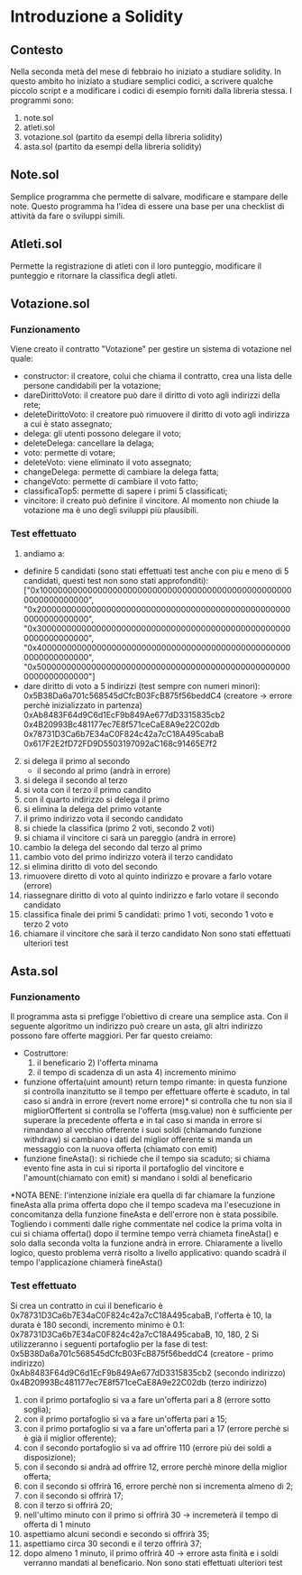 # Introduzione a Solidity

## Contesto
Nella seconda metà del mese di febbraio ho iniziato a studiare solidity. In questo ambito ho iniziato a studiare semplici codici, a scrivere qualche piccolo script e a modificare i codici di esempio forniti dalla libreria stessa.
I programmi sono:
1) note.sol
2) atleti.sol
3) votazione.sol (partito da esempi della libreria solidity)
4) asta.sol (partito da esempi della libreria solidity)

## Note.sol
Semplice programma che permette di salvare, modificare e stampare delle note. 
Questo programma ha l'idea di essere una base per una checklist di attività da fare o sviluppi simili.
## Atleti.sol
Permette la registrazione di atleti con il loro punteggio, modificare il punteggio e ritornare la classifica degli atleti.
## Votazione.sol 
### Funzionamento
Viene creato il contratto "Votazione" per gestire un sistema di votazione nel quale:
 - constructor: il creatore, colui che chiama il contratto, crea una lista delle persone candidabili per la votazione;
 - dareDirittoVoto: il creatore può dare il diritto di voto agli indirizzi della rete;
 - deleteDirittoVoto: il creatore può rimuovere il diritto di voto agli indirizza a cui è stato assegnato;
 - delega: gli utenti possono delegare il voto;
 - deleteDelega: cancellare la delaga;
 - voto: permette di votare;
 - deleteVoto: viene eliminato il voto assegnato;
 - changeDelega: permette di cambiare la delega fatta;
 - changeVoto: permette di cambiare il voto fatto; 
 - classificaTop5: permette di sapere i primi 5 classificati;
 - vincitore: il creato può definire il vincitore. Al momento non chiude la votazione ma è uno degli sviluppi più plausibili.
### Test effettuato 
1) andiamo a: 
 - definire 5 candidati (sono stati effettuati test anche con piu e meno di 5 candidati, questi test non sono stati approfonditi):
		["0x1000000000000000000000000000000000000000000000000000000000000000",
		"0x2000000000000000000000000000000000000000000000000000000000000000",
		"0x3000000000000000000000000000000000000000000000000000000000000000",
		"0x4000000000000000000000000000000000000000000000000000000000000000",
		"0x5000000000000000000000000000000000000000000000000000000000000000"]
 - dare diritto di voto a 5 indirizzi (test sempre con numeri minori): <br/>
	0x5B38Da6a701c568545dCfcB03FcB875f56beddC4 (creatore -> errore perchè inizializzato in partenza) <br/>
	0xAb8483F64d9C6d1EcF9b849Ae677dD3315835cb2 <br/>
	0x4B20993Bc481177ec7E8f571ceCaE8A9e22C02db <br/>
	0x78731D3Ca6b7E34aC0F824c42a7cC18A495cabaB <br/>
	0x617F2E2fD72FD9D5503197092aC168c91465E7f2 <br/>
2) si delega il primo al secondo 
     - il secondo al primo (andrà in errore)
3) si delega il secondo al terzo
4) si vota con il terzo il primo candito
6) con il quarto indirizzo si delega il primo
5) si elimina la delega del primo votante
7) il primo indirizzo vota il secondo candidato
8) si chiede la classifica (primo 2 voti, secondo 2 voti)
9) si chiama il vincitore ci sarà un pareggio (andrà in errore)
10) cambio la delega del secondo dal terzo al primo
11) cambio voto del primo indirizzo voterà il terzo candidato
12) si elimina diritto di voto del secondo 
13) rimuovere diretto di voto al quinto indirizzo e provare a farlo votare (errore)
14) riassegnare diritto di voto al quinto indirizzo e farlo votare il secondo candidato
15) classifica finale dei primi 5 candidati: primo 1 voti, secondo 1 voto e terzo 2 voto
16) chiamare il vincitore che sarà il terzo candidato
Non sono stati effettuati ulteriori test

## Asta.sol
### Funzionamento
Il programma asta si prefigge l'obiettivo di creare una semplice asta. 
Con il seguente algoritmo un indirizzo può creare un asta, gli altri indirizzo possono fare offerte maggiori.
Per far questo creiamo:
 - Costruttore: 
	1) il beneficario
        2) l'offerta minama
	3) il tempo di scadenza di un asta
        4) incremento minimo 
 - funzione offerta(uint amount) return tempo rimante:
	in questa funzione si controlla inanzitutto se il tempo per effettuare offerte è scaduto, in tal caso si andrà in errore (revert nome errore)\*
	si controlla che tu non sia il migliorOffertent
        si controlla se l'offerta (msg.value) non è sufficiente per superare la precedente offerta e in tal caso si manda in errore 
	si rimandano al vecchio offerente i suoi soldi (chiamando funzione withdraw) 
	si cambiano i dati del miglior offerente
	si manda un messaggio con la nuova offerta (chiamato con emit)
 - funzione fineAsta():
 	si richiede che il tempo sia scaduto;
	si chiama evento fine asta in cui si riporta il portafoglio del vincitore e l'amount(chiamato con emit)
	si mandano i soldi al beneficario

\*NOTA BENE: 
l'intenzione iniziale era quella di far chiamare la funzione fineAsta alla prima offerta dopo che il tempo scadeva ma l'esecuzione in concomitanza della funzione fineAsta e dell'errore non è stata possibile.
Togliendo i commenti dalle righe commentate nel codice la prima volta in cui si chiama offerta() dopo il termine tempo verrà chiameta fineAsta() e solo dalla seconda volta la funzione andrà in errore. 
Chiaramente a livello logico, questo problema verrà risolto a livello applicativo: quando scadrà il tempo l'applicazione chiamerà fineAsta()

### Test effettuato
Si crea un contratto in cui il beneficario è 0x78731D3Ca6b7E34aC0F824c42a7cC18A495cabaB, l'offerta è 10, la durata è 180 secondi, incremento minimo è 0.1: <br/>
	0x78731D3Ca6b7E34aC0F824c42a7cC18A495cabaB, 10, 180, 2
Si utilizzeranno i seguenti portafoglio per la fase di test: <br/>
  0x5B38Da6a701c568545dCfcB03FcB875f56beddC4 (creatore - primo indirizzo) <br/>
  0xAb8483F64d9C6d1EcF9b849Ae677dD3315835cb2 (secondo indirizzo) <br/>
  0x4B20993Bc481177ec7E8f571ceCaE8A9e22C02db (terzo indirizzo) <br/>
  
1) con il primo portafoglio si va a fare un'offerta pari a 8 (errore sotto soglia);
2) con il primo portafoglio si va a fare un'offerta pari a 15;
3) con il primo portafoglio si va a fare un'offerta pari a 17 (errore perchè si è già il miglior offerente);
4) con il secondo portafoglio si va ad offrire 110 (errore più dei soldi a disposizione);
5) con il secondo si andrà ad offrire 12, errore perchè minore della miglior offerta;
6) con il secondo si offrirà 16, errore perchè non si incrementa almeno di 2;
7) con il secondo si offrirà 17;
8) con il terzo si offrirà 20;
9) nell'ultimo minuto con il primo si offrirà 30 -> incremeterà il tempo di offerta di 1 minuto 
10) aspettiamo alcuni secondi e secondo si offrirà 35;
11) aspettiamo circa 30 secondi e il terzo offrirà 37;
12) dopo almeno 1 minuto, il primo offrirà 40 -> errore asta finità e i soldi verranno mandati al beneficario.
Non sono stati effettuati ulteriori test

